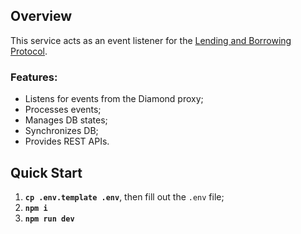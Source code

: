 ## Overview

This service acts as an event listener for the [Lending and Borrowing Protocol](https://github.com/martinivv/lend-borrow-eip2535).

### Features:

- Listens for events from the Diamond proxy;
- Processes events;
- Manages DB states;
- Synchronizes DB;
- Provides REST APIs.

## Quick Start

1. **`cp .env.template .env`**, then fill out the `.env` file;
2. **`npm i`**
3. **`npm run dev`**
